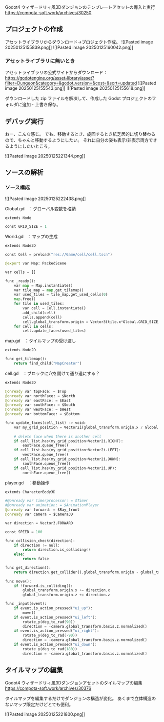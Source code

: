 
Godot4 ウィザードリィ風3Dダンジョンのテンプレートアセットの導入と実行
https://compota-soft.work/archives/30250

## プロジェクトの作成

アセットライブラリからダウンロード→プロジェクト作成。
![[Pasted image 20250125155839.png]]
![[Pasted image 20250125160042.png]]

### アセットライブラリに無いとき

アセットライブラリの公式サイトからダウンロード：
https://godotengine.org/asset-library/asset?filter=Dungeon&category=&godot_version=&cost=&sort=updated
![[Pasted image 20250125155543.png]]
![[Pasted image 20250125155618.png]]

ダウンロードした zip ファイルを解凍して、作成した Godot プロジェクトのフォルダに追加・上書き保存。

## デバッグ実行

おー、こんな感じ。
でも、移動するとき、旋回するとき紙芝居的に切り替わるので、ちゃんと移動するようにしたい。
それに自分の姿も表示/非表示両方できるようにしたいところ。

![[Pasted image 20250125221344.png]]

## ソースの解析

### ソース構成
![[Pasted image 20250125222438.png]]

Global.gd　：グローバル変数を格納
```python
extends Node

const GRID_SIZE = 1
```

World.gd　：マップの生成
```python
extends Node3D

const Cell = preload("res://Game/cell/cell.tscn")

@export var Map: PackedScene

var cells = []

func _ready():
	var map = Map.instantiate()
	var tile_map = map.get_tilemap()
	var used_tiles = tile_map.get_used_cells(0)
	map.free()
	for tile in used_tiles:
		var cell = Cell.instantiate()
		add_child(cell)
		cells.append(cell)
		cell.global_transform.origin = Vector3(tile.x*Global.GRID_SIZE, 0, tile.y*Global.GRID_SIZE)
	for cell in cells:
		cell.update_faces(used_tiles)
```

map.gd　：タイルマップの受け渡し
```python
extends Node2D

func get_tilemap():
	return find_child("MapCreator")
```

cell.gd　：ブロックに穴を開けて通り道にする？
```python
extends Node3D

@onready var topFace: = $Top
@onready var northFace: = $North
@onready var eastFace: = $East
@onready var southFace: = $South
@onready var westFace: = $West
@onready var bottomFace: = $Bottom

func update_faces(cell_list) -> void:
	var my_grid_position = Vector2i(global_transform.origin.x / Global.GRID_SIZE, global_transform.origin.z / 1)
	
	# delete face when there is another cell
	if cell_list.has(my_grid_position+Vector2i.RIGHT):
		eastFace.queue_free()
	if cell_list.has(my_grid_position+Vector2i.LEFT):
		westFace.queue_free()
	if cell_list.has(my_grid_position+Vector2i.DOWN):
		southFace.queue_free()
	if cell_list.has(my_grid_position+Vector2i.UP):
		northFace.queue_free()
```

player.gd　：移動操作
```python
extends CharacterBody3D

#@onready var timerprocessor: = $Timer
#@onready var animation: = $AnimationPlayer
@onready var forward: = $Ray_front
@onready var camera = $Camera3D	

var direction = Vector3.FORWARD

const SPEED = 100

func collision_check(direction):
	if direction != null:
		return direction.is_colliding()
	else:
		return false

func get_direction():
	return direction.get_collider().global_transform.origin - global_transform.origin
	
func move():
	if !forward.is_colliding():
		global_transform.origin.x += direction.x
		global_transform.origin.z += direction.z

func _input(event):
	if event.is_action_pressed("ui_up"):
		move()
	if event.is_action_pressed("ui_left"):
		rotate_y(deg_to_rad(90))
		direction = -camera.global_transform.basis.z.normalized()
	if event.is_action_pressed("ui_right"):
		rotate_y(deg_to_rad(-90))
		direction = -camera.global_transform.basis.z.normalized()
	if event.is_action_pressed("ui_down"):
		rotate_y(deg_to_rad(180))
		direction = -camera.global_transform.basis.z.normalized()
```



## タイルマップの編集

Godot4 ウィザードリィ風3Dダンジョンアセットのタイルマップの編集
https://compota-soft.work/archives/30376

タイルマップを編集するだけでダンジョンの構造が変化。
あくまで立体構造のないマップ限定だけどとても便利。

![[Pasted image 20250125221800.png]]





